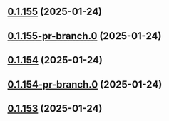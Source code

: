 ## [0.1.155](https://github.com/latha-414/AWS-CICD-web-app/compare/v0.1.155-pr-branch.0...v0.1.155) (2025-01-24)



## [0.1.155-pr-branch.0](https://github.com/latha-414/AWS-CICD-web-app/compare/v0.1.154...v0.1.155-pr-branch.0) (2025-01-24)



## [0.1.154](https://github.com/latha-414/AWS-CICD-web-app/compare/v0.1.154-pr-branch.0...v0.1.154) (2025-01-24)



## [0.1.154-pr-branch.0](https://github.com/latha-414/AWS-CICD-web-app/compare/v0.1.153...v0.1.154-pr-branch.0) (2025-01-24)



## [0.1.153](https://github.com/latha-414/AWS-CICD-web-app/compare/v0.1.153-pr-branch.0...v0.1.153) (2025-01-24)




